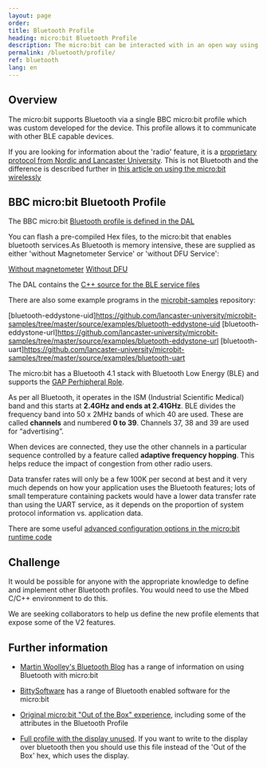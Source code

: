 ```yaml
---
layout: page
order:
title: Bluetooth Profile
heading: micro:bit Bluetooth Profile
description: The micro:bit can be interacted with in an open way using the standard Bluetooth Low Energy (BLE) protocol. This page outlines the details of the micro:bit protocol
permalink: /bluetooth/profile/
ref: bluetooth
lang: en
---
```


## Overview

The micro:bit supports Bluetooth via a single BBC micro:bit profile which was custom developed for the device. This profile allows it to communicate with other BLE capable devices.

If you are looking for information about the 'radio' feature, it is a [proprietary protocol from Nordic and Lancaster University](https://lancaster-university.github.io/microbit-docs/ubit/radio/). This is not Bluetooth and the difference is described further in [this article on using the micro:bit wirelessly](https://support.microbit.org/support/solutions/articles/19000083637-using-the-micro-bit-wirelessly-)

## BBC micro:bit Bluetooth Profile

The BBC micro:bit [Bluetooth profile is defined in the DAL](https://lancaster-university.github.io/microbit-docs/ble/profile/)

You can flash a pre-compiled Hex files, to the micro:bit that enables bluetooth services.As Bluetooth is memory intensive, these are supplied as either 'without Magnetometer Service' or 'without DFU Service':

[Without magnetometer](/docs/bluetooth/assets/BLE_All_Services_DAL_2-1-1-No-Mag.hex)
[Without DFU](/docs/bluetooth/assets/BLE_All_Services_DAL_2-1-1-No-DFU.hex)

The DAL contains the [C++ source for the BLE service files](https://github.com/lancaster-university/microbit-samples/blob/master/source/examples/bluetooth-services/main.cpp)

There are also some example programs in the [microbit-samples](https://github.com/lancaster-university/microbit-samples) repository:

[bluetooth-eddystone-uid]https://github.com/lancaster-university/microbit-samples/tree/master/source/examples/bluetooth-eddystone-uid
[bluetooth-eddystone-url]https://github.com/lancaster-university/microbit-samples/tree/master/source/examples/bluetooth-eddystone-url
[bluetooth-uart]https://github.com/lancaster-university/microbit-samples/tree/master/source/examples/bluetooth-uart

The micro:bit has a Bluetooth 4.1 stack with Bluetooth Low Energy (BLE) and supports the [GAP Perhipheral Role](https://bluetooth-developer.blogspot.com/2016/07/microbit-and-bluetooth-roles.html).

As per all Bluetooth, it operates in the ISM (Industrial Scientific Medical) band and this starts at **2.4GHz and ends at 2.41GHz**. BLE divides the frequency band into 50 x 2MHz bands of which 40 are used.
These are called **channels** and numbered **0 to 39**.
Channels 37, 38 and 39 are used for “advertising”.

When devices are connected, they use the other channels in a particular sequence controlled by a feature called **adaptive frequency hopping**.
This helps reduce the impact of congestion from other radio users.

Data transfer rates will only be a few 100K per second at best and it very much depends on how your application uses the Bluetooth features; lots of small temperature containing packets would have a lower data transfer rate than using the UART service, as it depends on the proportion of system protocol information vs. application data.

There are some useful [advanced configuration options in the micro:bit runtime code](https://lancaster-university.github.io/microbit-docs/advanced/#compile-time-options-with-yotta)

## Challenge

It would be possible for anyone with the appropriate knowledge to define and implement other Bluetooth profiles. You would need to use the Mbed C/C++ environment to do this.

We are seeking collaborators to help us define the new profile elements that expose some of the <span class="v2">V2</span> features.

## Further information

- [Martin Woolley's Bluetooth Blog](https://bluetooth-developer.blogspot.com/) has a range of information on using Bluetooth with micro:bit

- [BittySoftware](https://bittysoftware.blogspot.com) has a range of Bluetooth enabled software for the micro:bit

- [Original micro:bit "Out of the Box" experience](https://support.microbit.org/a/solutions/articles/19000021613), including some of the attributes in the Bluetooth Profile

- [Full profile with the display unused](https://lancaster-university.github.io/microbit-docs/resources/microbit-1_4_17_pwr0.zip). If you want to write to the display over bluetooth then you should use this file instead of the 'Out of the Box' hex, which uses the display.
